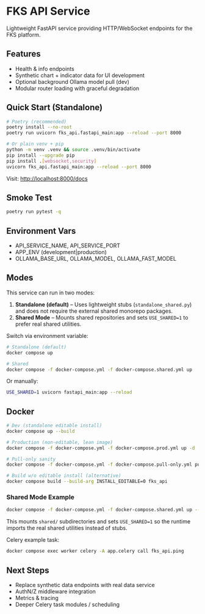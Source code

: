 # FKS API Service

Lightweight FastAPI service providing HTTP/WebSocket endpoints for the FKS platform.

## Features

- Health & info endpoints
- Synthetic chart + indicator data for UI development
- Optional background Ollama model pull (dev)
- Modular router loading with graceful degradation

## Quick Start (Standalone)

```bash
# Poetry (recommended)
poetry install --no-root
poetry run uvicorn fks_api.fastapi_main:app --reload --port 8000

# Or plain venv + pip
python -m venv .venv && source .venv/bin/activate
pip install --upgrade pip
pip install .[websocket,security]
uvicorn fks_api.fastapi_main:app --reload --port 8000
```

Visit: <http://localhost:8000/docs>

## Smoke Test

```bash
poetry run pytest -q
```

## Environment Vars

- API_SERVICE_NAME, API_SERVICE_PORT
- APP_ENV (development|production)
- OLLAMA_BASE_URL, OLLAMA_MODEL, OLLAMA_FAST_MODEL

## Modes

This service can run in two modes:

1. **Standalone (default)** – Uses lightweight stubs (`standalone_shared.py`) and does not require the external shared monorepo packages.
2. **Shared Mode** – Mounts shared repositories and sets `USE_SHARED=1` to prefer real shared utilities.

Switch via environment variable:

```bash
# Standalone (default)
docker compose up

# Shared
docker compose -f docker-compose.yml -f docker-compose.shared.yml up
```

Or manually:

```bash
USE_SHARED=1 uvicorn fastapi_main:app --reload
```

## Docker

```bash
# Dev (standalone editable install)
docker compose up --build

# Production (non-editable, lean image)
docker compose -f docker-compose.yml -f docker-compose.prod.yml up -d

# Pull-only sanity
docker compose -f docker-compose.yml -f docker-compose.pull-only.yml pull

# Build w/o editable install (alternative)
docker compose build --build-arg INSTALL_EDITABLE=0 fks_api
```

### Shared Mode Example

```bash
docker compose -f docker-compose.yml -f docker-compose.shared.yml up --build
```

This mounts `shared/` subdirectories and sets `USE_SHARED=1` so the runtime imports the real shared utilities instead of stubs.

Celery example task:

```bash
docker compose exec worker celery -A app.celery call fks_api.ping
```

## Next Steps

- Replace synthetic data endpoints with real data service
- AuthN/Z middleware integration
- Metrics & tracing
- Deeper Celery task modules / scheduling

